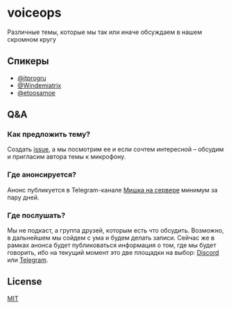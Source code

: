 # voiceops
Различные темы, которые мы так или иначе обсуждаем в нашем скромном кругу

## Спикеры

- [@jtprogru](https://github.com/jtprogru)
- [@Windemiatrix](https://github.com/Windemiatrix)
- [@etoosamoe](https://github.com/etoosamoe)

## Q&A

### Как предложить тему?

Создать [issue](https://github.com/jtprogru/voiceops/issues), а мы посмотрим ее и если сочтем интересной – обсудим и пригласим автора темы к микрофону.

### Где анонсируется?

Анонс публикуется в Telegram-канале [Мишка на сервере](https://t.me/jtprogru_channel) минимум за пару дней.

### Где послушать?

Мы не подкаст, а группа друзей, которым есть что обсудить. Возможно, в дальнейшем мы сойдем с ума и будем делать записи. Сейчас же в рамках анонса будет публиковаться информация о том, где мы будет говорить, ибо на текущий момент это две площадки на выбор: [Discord](https://discord.gg/aKZNvaXQmR) или [Telegram](https://t.me/jtprogru_channel).

## License

[MIT](LICENSE)
